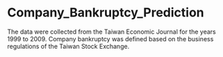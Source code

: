 # Company_Bankruptcy_Prediction
The data were collected from the Taiwan Economic Journal for the years 1999 to 2009. Company bankruptcy was defined based on the business regulations of the Taiwan Stock Exchange.
